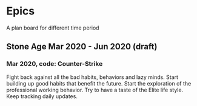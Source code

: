 # Epics

A plan board for different time period

## Stone Age Mar 2020 - Jun 2020 (draft)

### Mar 2020, code: Counter-Strike

Fight back against all the bad habits, behaviors and lazy minds.
Start building up good habits that benefit the future.
Start the exploration of the professional working behavior.
Try to have a taste of the Elite life style.
Keep tracking daily updates.
